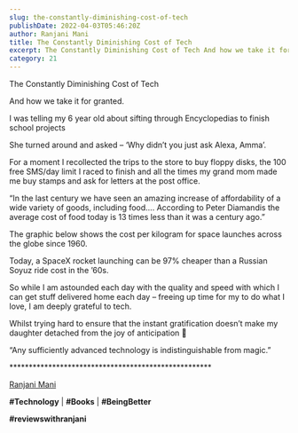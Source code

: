 ```yaml
---
slug: the-constantly-diminishing-cost-of-tech
publishDate: 2022-04-03T05:46:20Z
author: Ranjani Mani
title: The Constantly Diminishing Cost of Tech 
excerpt: The Constantly Diminishing Cost of Tech And how we take it for granted. I was telling my 6 year old about sifting through Encyclopedias to finish school projects She turned around and asked – ‘Why didn’t you just ask Alexa, Amma’. For a moment I recollected the trips to the store to buy floppy disks,  ... 
category: 21
---
```


The Constantly Diminishing Cost of Tech

And how we take it for granted.

I was telling my 6 year old about sifting through Encyclopedias to finish school projects

She turned around and asked – ‘Why didn’t you just ask Alexa, Amma’.

For a moment I recollected the trips to the store to buy floppy disks, the 100 free SMS/day limit I raced to finish and all the times my grand mom made me buy stamps and ask for letters at the post office.

“In the last century we have seen an amazing increase of affordability of a wide variety of goods, including food…. According to Peter Diamandis the average cost of food today is 13 times less than it was a century ago.”

The graphic below shows the cost per kilogram for space launches across the globe since 1960.

Today, a SpaceX rocket launching can be 97% cheaper than a Russian Soyuz ride cost in the ’60s.

So while I am astounded each day with the quality and speed with which I can get stuff delivered home each day – freeing up time for my to do what I love, I am deeply grateful to tech.

Whilst trying hard to ensure that the instant gratification doesn’t make my daughter detached from the joy of anticipation 🙂

“Any sufficiently advanced technology is indistinguishable from magic.”

\*\*\*\*\*\*\*\*\*\*\*\*\*\*\*\*\*\*\*\*\*\*\*\*\*\*\*\*\*\*\*\*\*\*\*\*\*\*\*\*\*\*\*\*\*\*\*\*\*\*\*\*

[Ranjani Mani](https://www.linkedin.com/feed/#)

**#Technology** | **#Books** | **#BeingBetter**

**#reviewswithranjani**